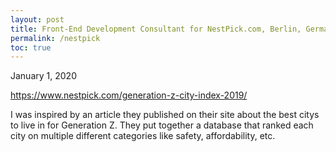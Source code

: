 ```yaml
---
layout: post
title: Front-End Development Consultant for NestPick.com, Berlin, Germany
permalink: /nestpick
toc: true
---
```

January 1, 2020

https://www.nestpick.com/generation-z-city-index-2019/

I was inspired by an article they published on their site about the best citys to live in for Generation Z. They put together a database that ranked each city on multiple different categories like safety, affordability, etc. 